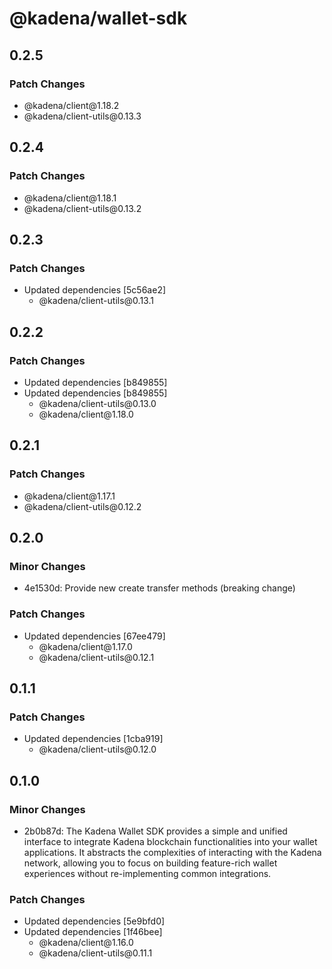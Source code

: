 # @kadena/wallet-sdk

## 0.2.5

### Patch Changes

- @kadena/client\@1.18.2
- @kadena/client-utils\@0.13.3

## 0.2.4

### Patch Changes

- @kadena/client\@1.18.1
- @kadena/client-utils\@0.13.2

## 0.2.3

### Patch Changes

- Updated dependencies \[5c56ae2]
  - @kadena/client-utils\@0.13.1

## 0.2.2

### Patch Changes

- Updated dependencies \[b849855]
- Updated dependencies \[b849855]
  - @kadena/client-utils\@0.13.0
  - @kadena/client\@1.18.0

## 0.2.1

### Patch Changes

- @kadena/client\@1.17.1
- @kadena/client-utils\@0.12.2

## 0.2.0

### Minor Changes

- 4e1530d: Provide new create transfer methods (breaking change)

### Patch Changes

- Updated dependencies \[67ee479]
  - @kadena/client\@1.17.0
  - @kadena/client-utils\@0.12.1

## 0.1.1

### Patch Changes

- Updated dependencies \[1cba919]
  - @kadena/client-utils\@0.12.0

## 0.1.0

### Minor Changes

- 2b0b87d: The Kadena Wallet SDK provides a simple and unified interface to
  integrate Kadena blockchain functionalities into your wallet applications. It
  abstracts the complexities of interacting with the Kadena network, allowing
  you to focus on building feature-rich wallet experiences without
  re-implementing common integrations.

### Patch Changes

- Updated dependencies \[5e9bfd0]
- Updated dependencies \[1f46bee]
  - @kadena/client\@1.16.0
  - @kadena/client-utils\@0.11.1
